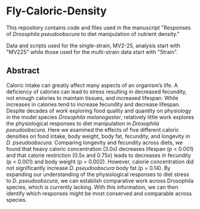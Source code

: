 # Fly-Caloric-Density
This repository contains code and files used in the manuscript "Responses of _Drosophila pseudoobscura_ to diet manipulation of nutrient density." 

Data and scripts used for the single-strain, MV2-25, analysis start with "MV225" while those used for the multi-strain data start with "Strain".

## Abstract

Caloric intake can greatly affect many aspects of an organism’s life. A deficiency of calories can lead to stress resulting in decreased fecundity, not enough calories to maintain tissues, and increased lifespan. While increases in calories tend to increase fecundity and decrease lifespan. Despite decades of work exploring food quality and quantity on physiology in the model species _Drosophila melanogaster_, relatively little work explores the physiological responses to diet manipulation in _Drosophila pseudoobscura_. Here we examined the effects of five different caloric densities on food intake, body weight, body fat, fecundity, and longevity in _D. pseudoobscura_. Comparing longevity and fecundity across diets, we found that heavy caloric concentration (3.0x) decreases lifespan (p < 0.001) and that calorie restriction (0.5x and 0.75x) leads to decreases in fecundity (p < 0.001) and body weight (p = 0.002). However, calorie concentration did not significantly increase _D. pseudoobscura_ body fat (p = 0.14). By expanding our understanding of the physiological responses to diet stress to _D. pseudoobscura_, we can establish comparative work across Drosophila species, which is currently lacking. With this information, we can then identify which responses might be most conserved and comparable across species. 
